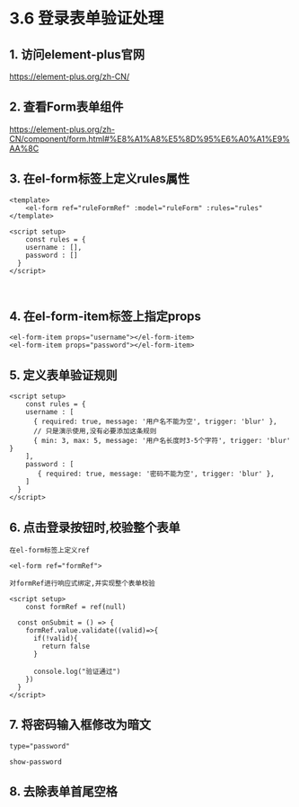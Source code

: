 # 3.6 登录表单验证处理

## 1. 访问element-plus官网

https://element-plus.org/zh-CN/



## 2. 查看Form表单组件

https://element-plus.org/zh-CN/component/form.html#%E8%A1%A8%E5%8D%95%E6%A0%A1%E9%AA%8C



## 3. 在el-form标签上定义rules属性

```vue
<template>
	<el-form ref="ruleFormRef" :model="ruleForm" :rules="rules"
</template>

<script setup>
	const rules = {
    username : [],
    password : []
  }
</script>          

          
```



## 4. 在el-form-item标签上指定props

```vue
<el-form-item props="username"></el-form-item>
<el-form-item props="password"></el-form-item>
```





## 5. 定义表单验证规则

```vue
<script setup>
	const rules = {
    username : [
      { required: true, message: '用户名不能为空', trigger: 'blur' },
      // 只是演示使用,没有必要添加这条规则
      { min: 3, max: 5, message: '用户名长度时3-5个字符', trigger: 'blur' }
    ],
    password : [
       { required: true, message: '密码不能为空', trigger: 'blur' },
    ]
  }
</script> 
```





## 6. 点击登录按钮时,校验整个表单

`在el-form标签上定义ref`

```vue
<el-form ref="formRef">
```



`对formRef进行响应式绑定,并实现整个表单校验`

```vue
<script setup>
	const formRef = ref(null)
  
  const onSubmit = () => {
    formRef.value.validate((valid)=>{
      if(!valid){
        return false
      }
      
      console.log("验证通过")
    })
  }
</script>
```



## 7. 将密码输入框修改为暗文

`type="password"`

`show-password`

## 8. 去除表单首尾空格